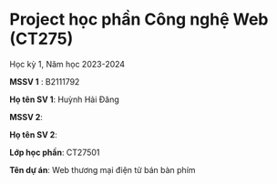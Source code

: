 # Project học phần Công nghệ Web (CT275)

Học kỳ 1, Năm học 2023-2024

**MSSV 1** : B2111792

**Họ tên SV 1**: Huỳnh Hải Đăng

**MSSV 2**:

**Họ tên SV 2**:

**Lớp học phần**: CT27501

**Tên dự án**: Web thương mại điện tử bán bàn phím

